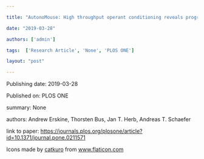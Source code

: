 ---
title: "AutonoMouse: High throughput operant conditioning reveals progressive impairment with graded olfactory bulb lesions"
date: "2019-03-28"
authors: ['admin']
tags:  ['Research Article', 'None', 'PLOS ONE']
layout: "post"
---
Publishing date: 2019-03-28

Published on: PLOS ONE

summary: None

authors: Andrew Erskine, Thorsten Bus, Jan T. Herb, Andreas T. Schaefer

link to paper: https://journals.plos.org/plosone/article?id=10.1371/journal.pone.0211571

Icons made by <a href="https://www.flaticon.com/free-icon/bookshelves_3576884" title="catkuro">catkuro</a> from <a href="https://www.flaticon.com/" title="Flaticon"> www.flaticon.com</a>